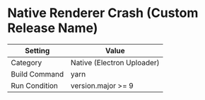 # Native Renderer Crash (Custom Release Name)

| Setting       | Value                      |
| ------------- | -------------------------- |
| Category      | Native (Electron Uploader) |
| Build Command | yarn                       |
| Run Condition | version.major >= 9         |
